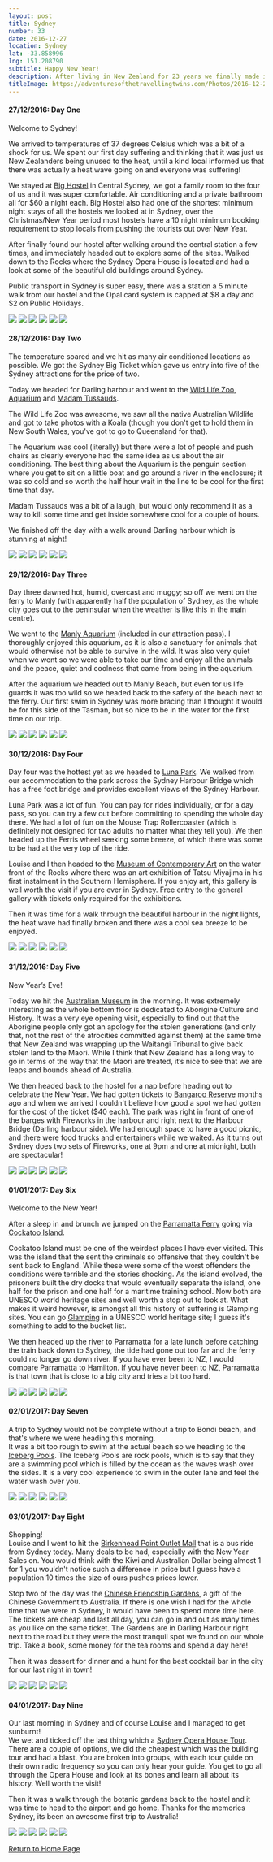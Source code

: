 ```yaml
---
layout: post
title: Sydney
number: 33
date: 2016-12-27
location: Sydney
lat: -33.858996
lng: 151.208790
subtitle: Happy New Year!
description: After living in New Zealand for 23 years we finally made it to Australia
titleImage: https://adventuresofthetravellingtwins.com/Photos/2016-12-27-Sydney/cover-min.JPG
---
```



<h4>27/12/2016: Day One</h4>

Welcome to Sydney!

We arrived to temperatures of 37 degrees Celsius which was a bit of a shock for us. We spent our first day suffering and thinking that it was just us New Zealanders being unused to the heat, until a kind local informed us that there was actually a heat wave going on and everyone was suffering!

We stayed at <a target="_blank" href="http://bighostel.com/">Big Hostel</a> in Central Sydney, we got a family room to the four of us and it was super comfortable. Air conditioning and a private bathroom all for $60 a night each. Big Hostel also had one of the shortest minimum night stays of all the hostels we looked at in Sydney, over the Christmas/New Year period most hostels have a 10 night minimum booking requirement to stop locals from pushing the tourists out over New Year.

After finally found our hostel after walking around the central station a few times, and immediately headed out to explore some of the sites. Walked down to the Rocks where the Sydney Opera House is located and had a look at some of the beautiful old buildings around Sydney. 

Public transport in Sydney is super easy, there was a station a 5 minute walk from our hostel and the Opal card system is capped at $8 a day and $2 on Public Holidays.

<img src="https://adventuresofthetravellingtwins.com/Photos/2016-12-27-Sydney/day11-min.JPG" class="image1">
<img src="https://adventuresofthetravellingtwins.com/Photos/2016-12-27-Sydney/day12-min.JPG" class="image1">
<img src="https://adventuresofthetravellingtwins.com/Photos/2016-12-27-Sydney/day13-min.JPG" class="image1">
<img src="https://adventuresofthetravellingtwins.com/Photos/2016-12-27-Sydney/day14-min.JPG" class="image1">
<img src="https://adventuresofthetravellingtwins.com/Photos/2016-12-27-Sydney/day15-min.JPG" class="image1">
<img src="https://adventuresofthetravellingtwins.com/Photos/2016-12-27-Sydney/day16-min.JPG" class="image1">

<h4>28/12/2016: Day Two</h4>

The temperature soared and we hit as many air conditioned locations as possible. We got the Sydney Big Ticket which gave us entry into five of the Sydney attractions for the price of two. 

Today we headed for Darling harbour and went to the <a traget="_blank" href="https://www.wildlifesydney.com.au/">Wild Life Zoo</a>, <a target="_blank" href="https://www.sydneyaquarium.com.au/">Aquarium</a> and <a target="_blank" href="https://www.madametussauds.com.au/en/">Madam Tussauds</a>. 

The Wild Life Zoo was awesome, we saw all the native Australian Wildlife and got to take photos with a Koala (though you don't get to hold them in New South Wales, you've got to go to Queensland for that). 

The Aquarium was cool (literally) but there were a lot of people and push chairs as clearly everyone had the same idea as us about the air conditioning. The best thing about the Aquarium is the penguin section where you get to sit on a little boat and go around a river in the enclosure; it was so cold and so worth the half hour wait in the line to be cool for the first time that day. 

Madam Tussauds was a bit of a laugh, but would only recommend it as a way to kill some time and get inside somewhere cool for a couple of hours. 

We finished off the day with a walk around Darling harbour which is stunning at night!

<img src="https://adventuresofthetravellingtwins.com/Photos/2016-12-27-Sydney/day21-min.JPG" class="image1">
<img src="https://adventuresofthetravellingtwins.com/Photos/2016-12-27-Sydney/day22-min.JPG" class="image1">
<img src="https://adventuresofthetravellingtwins.com/Photos/2016-12-27-Sydney/day28-min.JPG" class="image1">
<img src="https://adventuresofthetravellingtwins.com/Photos/2016-12-27-Sydney/day24-min.JPG" class="image1">
<img src="https://adventuresofthetravellingtwins.com/Photos/2016-12-27-Sydney/day25-min.JPG" class="image1">
<img src="https://adventuresofthetravellingtwins.com/Photos/2016-12-27-Sydney/day26-min.JPG" class="image1">

<h4>29/12/2016: Day Three</h4>

Day three dawned hot, humid, overcast and muggy; so off we went on the ferry to Manly (with apparently half the population of Sydney, as the whole city goes out to the peninsular when the weather is like this in the main centre). 

We went to the <a target="_blank" href="https://www.sydneyaquarium.com.au/?utm_source=manlysealifesanctuary.com.au&utm_medium=referral&utm_campaign=ManlyRedirects">Manly Aquarium</a> (included in our attraction pass). I thoroughly enjoyed this aquarium, as it is also a sanctuary for animals that would otherwise not be able to survive in the wild. It was also very quiet when we went so we were able to take our time and enjoy all the animals and the peace, quiet and coolness that came from being in the aquarium.

After the aquarium we headed out to Manly Beach, but even for us life guards it was too wild so we headed back to the safety of the beach next to the ferry. Our first swim in Sydney was more bracing than I thought it would be for this side of the Tasman, but so nice to be in the water for the first time on our trip. 

<img src="https://adventuresofthetravellingtwins.com/Photos/2016-12-27-Sydney/day34-min.JPG" class="image1">
<img src="https://adventuresofthetravellingtwins.com/Photos/2016-12-27-Sydney/day35-min.JPG" class="image1">
<img src="https://adventuresofthetravellingtwins.com/Photos/2016-12-27-Sydney/day36-min.JPG" class="image1">
<img src="https://adventuresofthetravellingtwins.com/Photos/2016-12-27-Sydney/day37-min.JPG" class="image1">
<img src="https://adventuresofthetravellingtwins.com/Photos/2016-12-27-Sydney/day38-min.JPG" class="image1">
<img src="https://adventuresofthetravellingtwins.com/Photos/2016-12-27-Sydney/day39-min.JPG" class="image1">

<h4>30/12/2016: Day Four</h4>

Day four was the hottest yet as we headed to <a target="_blank" href="http://www.lunaparksydney.com/">Luna Park</a>. We walked from our accommodation to the park across the Sydney Harbour Bridge which has a free foot bridge and provides excellent views of the Sydney Harbour. 

Luna Park was a lot of fun. You can pay for rides individually, or for a day pass, so you can try a few out before committing to spending the whole day there. We had a lot of fun on the Mouse Trap Rollercoaster (which is definitely not designed for two adults no matter what they tell you). We then headed up the Ferris wheel seeking some breeze, of which there was some to be had at the very top of the ride. 

Louise and I then headed to the <a target="_blank" href="https://www.mca.com.au/">Museum of Contemporary Art</a> on the water front of the Rocks where there was an art exhibition of Tatsu Miyajima in his first instalment in the Southern Hemisphere. If you enjoy art, this gallery is well worth the visit if you are ever in Sydney. Free entry to the general gallery with tickets only required for the exhibitions.

Then it was time for a walk through the beautiful harbour in the night lights, the heat wave had finally broken and there was a cool sea breeze to be enjoyed. 

<img src="https://adventuresofthetravellingtwins.com/Photos/2016-12-27-Sydney/day41-min.JPG" class="image1">
<img src="https://adventuresofthetravellingtwins.com/Photos/2016-12-27-Sydney/day42-min.JPG" class="image1">
<img src="https://adventuresofthetravellingtwins.com/Photos/2016-12-27-Sydney/day43-min.JPG" class="image1">
<img src="https://adventuresofthetravellingtwins.com/Photos/2016-12-27-Sydney/day45-min.JPG" class="image1">
<img src="https://adventuresofthetravellingtwins.com/Photos/2016-12-27-Sydney/day47-min.JPG" class="image1">
<img src="https://adventuresofthetravellingtwins.com/Photos/2016-12-27-Sydney/day49-min.JPG" class="image1">

<h4>31/12/2016: Day Five</h4>

New Year’s Eve!

Today we hit the <a target="_blank" href="https://australianmuseum.net.au/">Australian Museum</a> in the morning. It was extremely interesting as the whole bottom floor is dedicated to Aborigine Culture and History. It was a very eye opening visit, especially to find out that the Aborigine people only got an apology for the stolen generations (and only that, not the rest of the atrocities committed against them) at the same time that New Zealand was wrapping up the Waitangi Tribunal to give back stolen land to the Maori. While I think that New Zealand has a long way to go in terms of the way that the Maori are treated, it’s nice to see that we are leaps and bounds ahead of Australia. 

We then headed back to the hostel for a nap before heading out to celebrate the New Year. We had gotten tickets to <a target="_blank" href="https://www.sydneynewyearseve.com/vantage-points/barangaroo/">Bangaroo Reserve</a> months ago and when we arrived I couldn't believe how good a spot we had gotten for the cost of the ticket ($40 each). The park was right in front of one of the barges with Fireworks in the harbour and right next to the Harbour Bridge (Darling harbour side). We had enough space to have a good picnic, and there were food trucks and entertainers while we waited. As it turns out Sydney does two sets of Fireworks, one at 9pm and one at midnight, both are spectacular!

<img src="https://adventuresofthetravellingtwins.com/Photos/2016-12-27-Sydney/day51-min.JPG" class="image1">
<img src="https://adventuresofthetravellingtwins.com/Photos/2016-12-27-Sydney/day52-min.JPG" class="image1">
<img src="https://adventuresofthetravellingtwins.com/Photos/2016-12-27-Sydney/day53-min.JPG" class="image1">
<img src="https://adventuresofthetravellingtwins.com/Photos/2016-12-27-Sydney/day54-min.JPG" class="image1">
<img src="https://adventuresofthetravellingtwins.com/Photos/2016-12-27-Sydney/day55-min.JPG" class="image1">
<img src="https://adventuresofthetravellingtwins.com/Photos/2016-12-27-Sydney/day56-min.JPG" class="image1">

<h4>01/01/2017: Day Six</h4>

Welcome to the New Year!

After a sleep in and brunch we jumped on the <a target="_blank" href="http://www.beyondthewharf.com.au/route/parramatta-river/">Parramatta Ferry</a> going via <a target="_blank" href="http://www.cockatooisland.gov.au/">Cockatoo Island</a>. 

Cockatoo Island must be one of the weirdest places I have ever visited. This was the island that the sent the criminals so offensive that they couldn't be sent back to England. While these were some of the worst offenders the conditions were terrible and the stories shocking. As the island evolved, the prisoners built the dry docks that would eventually separate the island, one half for the prison and one half for a maritime training school. Now both are UNESCO world heritage sites and well worth a stop out to look at. What makes it weird however, is amongst all this history of suffering is Glamping sites. You can go <a target="_blank" href="http://www.cockatooisland.gov.au/stay/glamping">Glamping</a> in a UNESCO world heritage site; I guess it's something to add to the bucket list. 

We then headed up the river to Parramatta for a late lunch before catching the train back down to Sydney, the tide had gone out too far and the ferry could no longer go down river. If you have ever been to NZ, I would compare Parramatta to Hamilton. If you have never been to NZ, Parramatta is that town that is close to a big city and tries a bit too hard.

<img src="https://adventuresofthetravellingtwins.com/Photos/2016-12-27-Sydney/day61-min.JPG" class="image1">
<img src="https://adventuresofthetravellingtwins.com/Photos/2016-12-27-Sydney/day62-min.JPG" class="image1">
<img src="https://adventuresofthetravellingtwins.com/Photos/2016-12-27-Sydney/day63-min.JPG" class="image1">
<img src="https://adventuresofthetravellingtwins.com/Photos/2016-12-27-Sydney/day64-min.JPG" class="image1">
<img src="https://adventuresofthetravellingtwins.com/Photos/2016-12-27-Sydney/day65-min.JPG" class="image1">
<img src="https://adventuresofthetravellingtwins.com/Photos/2016-12-27-Sydney/day66-min.JPG" class="image1">

<h4>02/01/2017: Day Seven</h4>

A trip to Sydney would not be complete without a trip to Bondi beach, and that's where we were heading this morning.<br/>
It was a bit too rough to swim at the actual beach so we heading to the <a target="_blank" href="https://icebergs.com.au/">Iceberg Pools</a>. The Iceberg Pools are rock pools, which is to say that they are a swimming pool which is filled by the ocean as the waves wash over the sides. It is a very cool experience to swim in the outer lane and feel the water wash over you. 

<img src="https://adventuresofthetravellingtwins.com/Photos/2016-12-27-Sydney/day71-min.JPG" class="image1">
<img src="https://adventuresofthetravellingtwins.com/Photos/2016-12-27-Sydney/day72-min.JPG" class="image1">
<img src="https://adventuresofthetravellingtwins.com/Photos/2016-12-27-Sydney/day73-min.JPG" class="image1">
<img src="https://adventuresofthetravellingtwins.com/Photos/2016-12-27-Sydney/day74-min.JPG" class="image1">
<img src="https://adventuresofthetravellingtwins.com/Photos/2016-12-27-Sydney/day75-min.JPG" class="image1">
<img src="https://adventuresofthetravellingtwins.com/Photos/2016-12-27-Sydney/day76-min.JPG" class="image1">

<h4>03/01/2017: Day Eight</h4>

Shopping!<br/>
Louise and I went to hit the <a target="_blank" href="http://www.birkenheadpoint.com.au/">Birkenhead Point Outlet Mall</a> that is a bus ride from Sydney today. Many deals to be had, especially with the New Year Sales on. You would think with the Kiwi and Australian Dollar being almost 1 for 1 you wouldn't notice such a difference in price but I guess have a population 10 times the size of ours pushes prices lower. 

Stop two of the day was the <a target="_blank" href="https://www.darlingharbour.com/things-to-do/chinese-garden-of-friendship/">Chinese Friendship Gardens</a>, a gift of the Chinese Government to Australia. If there is one wish I had for the whole time that we were in Sydney, it would have been to spend more time here. The tickets are cheap and last all day, you can go in and out as many times as you like on the same ticket. The Gardens are in Darling Harbour right next to the road but they were the most tranquil spot we found on our whole trip. Take a book, some money for the tea rooms and spend a day here!

Then it was dessert for dinner and a hunt for the best cocktail bar in the city for our last night in town!

<img src="https://adventuresofthetravellingtwins.com/Photos/2016-12-27-Sydney/day81-min.JPG" class="image1">
<img src="https://adventuresofthetravellingtwins.com/Photos/2016-12-27-Sydney/day82-min.JPG" class="image1">
<img src="https://adventuresofthetravellingtwins.com/Photos/2016-12-27-Sydney/day83-min.JPG" class="image1">
<img src="https://adventuresofthetravellingtwins.com/Photos/2016-12-27-Sydney/day84-min.JPG" class="image1">
<img src="https://adventuresofthetravellingtwins.com/Photos/2016-12-27-Sydney/day85-min.JPG" class="image1">
<img src="https://adventuresofthetravellingtwins.com/Photos/2016-12-27-Sydney/day86-min.JPG" class="image1">

<h4>04/01/2017: Day Nine</h4>

Our last morning in Sydney and of course Louise and I managed to get sunburnt!<br/>
We wet and ticked off the last thing which a <a target="_blank" href="https://www.sydneyoperahouse.com/visit-us/tours-and-experiences/english-tour-1718.html">Sydney Opera House Tour</a>. There are a couple of options, we did the cheapest which was the building tour and had a blast. You are broken into groups, with each tour guide on their own radio frequency so you can only hear your guide. You get to go all through the Opera House and look at its bones and learn all about its history. Well worth the visit!

Then it was a walk through the botanic gardens back to the hostel and it was time to head to the airport and go home. 
Thanks for the memories Sydney, its been an awesome first trip to Australia!

<img src="https://adventuresofthetravellingtwins.com/Photos/2016-12-27-Sydney/day91-min.JPG" class="image1">
<img src="https://adventuresofthetravellingtwins.com/Photos/2016-12-27-Sydney/day92-min.JPG" class="image1">
<img src="https://adventuresofthetravellingtwins.com/Photos/2016-12-27-Sydney/day93-min.JPG" class="image1">
<img src="https://adventuresofthetravellingtwins.com/Photos/2016-12-27-Sydney/day94-min.JPG" class="image1">
<img src="https://adventuresofthetravellingtwins.com/Photos/2016-12-27-Sydney/day95-min.JPG" class="image1">
<img src="https://adventuresofthetravellingtwins.com/Photos/2016-12-27-Sydney/day96-min.JPG" class="image1">

<a href="https://adventuresofthetravellingtwins.com/">Return to Home Page</a>
